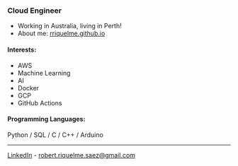 ### Cloud Engineer
- Working in Australia, living in Perth!
- About me: [rriquelme.github.io](https://rriquelme.github.io/)

#### Interests: 
- AWS
- Machine Learning
- AI
- Docker
- GCP
- GitHub Actions

#### Programming Languages:
Python / SQL / C / C++ / Arduino <br>

---
[LinkedIn](https://www.linkedin.com/in/robertriquelmesaez) - robert.riquelme.saez@gmail.com
